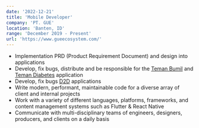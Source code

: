 ```yaml
---
date: '2022-12-21'
title: 'Mobile Developer'
company: 'PT. GUE'
location: 'Banten, ID'
range: 'December 2019 - Present'
url: 'https://www.gueecosystem.com/'
---
```


- Implementation PRD (Product Requirement Document) and design into applications
- Develop, fix bugs, distribute and be responsible for the [Teman Bumil](https://temanbumil.com) and [Teman Diabetes](https://temandiabetes.com) application
- Develop, fix bugs [D2D](https://d2d.co.id) applications
- Write modern, performant, maintainable code for a diverse array of client and internal projects
- Work with a variety of different languages, platforms, frameworks, and content management systems such as Flutter & React Native
- Communicate with multi-disciplinary teams of engineers, designers, producers, and clients on a daily basis
